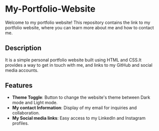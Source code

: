 # My-Portfolio-Website
Welcome to my portfolio website! This repository contains the link to my portfolio website, where you can learn more about me and how to contact me.


## Description
It is a simple personal portfolio website built using HTML and CSS.It provides a way to get in touch with me, and links to my GitHub and social media accounts. 



## Features
- **Theme Toggle**: Button to change the website's theme between Dark mode and Light mode.
- **My contact Information**: Display of my email for inquiries and collaboration.
- **My Social media links**: Easy access to my LinkedIn and Instagram profiles.

